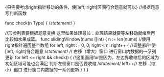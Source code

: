 {只需要考虑right指针移动的条件，使[left, right]区间符合题意就可以}
//根据题意写判断函数

func check(n Type) { /*statement*/ }

//形参列表要根据题意变换 这里如果处理最长：处理结果就要等左移动就绪后再比较如水果成篮。
func slidingWindow(nums []int) {
	n := len(nums)
	//使用right指针遍历整个数组
	for left, right := 0, 0; right < n; right++ { //调整j指针使[left, right]符合题意
		/*statement*/ // 右移（增大）窗口  进行窗口内数据的一系列更新
		for left <= right && check() { //这里面用for是因为，左边界收缩后的区域为初始区域可能也会满足  判断左侧窗口是否要收缩
			/*statement*/
			left++// 左移（缩小）窗口 进行窗口内数据的一系列更新
		}
	}
}

